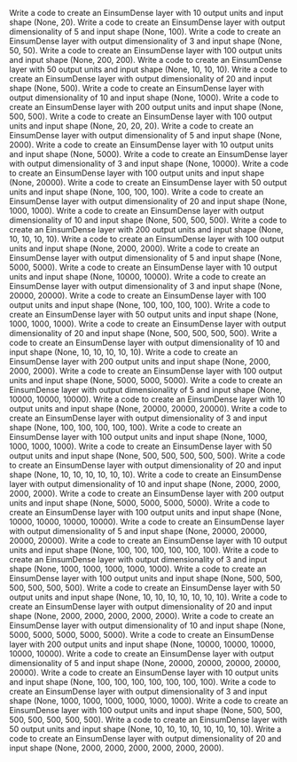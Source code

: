 Write a code to create an EinsumDense layer with 10 output units and input shape (None, 20).
Write a code to create an EinsumDense layer with output dimensionality of 5 and input shape (None, 100).
Write a code to create an EinsumDense layer with output dimensionality of 3 and input shape (None, 50, 50).
Write a code to create an EinsumDense layer with 100 output units and input shape (None, 200, 200).
Write a code to create an EinsumDense layer with 50 output units and input shape (None, 10, 10, 10).
Write a code to create an EinsumDense layer with output dimensionality of 20 and input shape (None, 500).
Write a code to create an EinsumDense layer with output dimensionality of 10 and input shape (None, 1000).
Write a code to create an EinsumDense layer with 200 output units and input shape (None, 500, 500).
Write a code to create an EinsumDense layer with 100 output units and input shape (None, 20, 20, 20).
Write a code to create an EinsumDense layer with output dimensionality of 5 and input shape (None, 2000).
Write a code to create an EinsumDense layer with 10 output units and input shape (None, 5000).
Write a code to create an EinsumDense layer with output dimensionality of 3 and input shape (None, 10000).
Write a code to create an EinsumDense layer with 100 output units and input shape (None, 20000).
Write a code to create an EinsumDense layer with 50 output units and input shape (None, 100, 100, 100).
Write a code to create an EinsumDense layer with output dimensionality of 20 and input shape (None, 1000, 1000).
Write a code to create an EinsumDense layer with output dimensionality of 10 and input shape (None, 500, 500, 500).
Write a code to create an EinsumDense layer with 200 output units and input shape (None, 10, 10, 10, 10).
Write a code to create an EinsumDense layer with 100 output units and input shape (None, 2000, 2000).
Write a code to create an EinsumDense layer with output dimensionality of 5 and input shape (None, 5000, 5000).
Write a code to create an EinsumDense layer with 10 output units and input shape (None, 10000, 10000).
Write a code to create an EinsumDense layer with output dimensionality of 3 and input shape (None, 20000, 20000).
Write a code to create an EinsumDense layer with 100 output units and input shape (None, 100, 100, 100, 100).
Write a code to create an EinsumDense layer with 50 output units and input shape (None, 1000, 1000, 1000).
Write a code to create an EinsumDense layer with output dimensionality of 20 and input shape (None, 500, 500, 500, 500).
Write a code to create an EinsumDense layer with output dimensionality of 10 and input shape (None, 10, 10, 10, 10, 10).
Write a code to create an EinsumDense layer with 200 output units and input shape (None, 2000, 2000, 2000).
Write a code to create an EinsumDense layer with 100 output units and input shape (None, 5000, 5000, 5000).
Write a code to create an EinsumDense layer with output dimensionality of 5 and input shape (None, 10000, 10000, 10000).
Write a code to create an EinsumDense layer with 10 output units and input shape (None, 20000, 20000, 20000).
Write a code to create an EinsumDense layer with output dimensionality of 3 and input shape (None, 100, 100, 100, 100, 100).
Write a code to create an EinsumDense layer with 100 output units and input shape (None, 1000, 1000, 1000, 1000).
Write a code to create an EinsumDense layer with 50 output units and input shape (None, 500, 500, 500, 500, 500).
Write a code to create an EinsumDense layer with output dimensionality of 20 and input shape (None, 10, 10, 10, 10, 10, 10).
Write a code to create an EinsumDense layer with output dimensionality of 10 and input shape (None, 2000, 2000, 2000, 2000).
Write a code to create an EinsumDense layer with 200 output units and input shape (None, 5000, 5000, 5000, 5000).
Write a code to create an EinsumDense layer with 100 output units and input shape (None, 10000, 10000, 10000, 10000).
Write a code to create an EinsumDense layer with output dimensionality of 5 and input shape (None, 20000, 20000, 20000, 20000).
Write a code to create an EinsumDense layer with 10 output units and input shape (None, 100, 100, 100, 100, 100, 100).
Write a code to create an EinsumDense layer with output dimensionality of 3 and input shape (None, 1000, 1000, 1000, 1000, 1000).
Write a code to create an EinsumDense layer with 100 output units and input shape (None, 500, 500, 500, 500, 500, 500).
Write a code to create an EinsumDense layer with 50 output units and input shape (None, 10, 10, 10, 10, 10, 10, 10).
Write a code to create an EinsumDense layer with output dimensionality of 20 and input shape (None, 2000, 2000, 2000, 2000, 2000).
Write a code to create an EinsumDense layer with output dimensionality of 10 and input shape (None, 5000, 5000, 5000, 5000, 5000).
Write a code to create an EinsumDense layer with 200 output units and input shape (None, 10000, 10000, 10000, 10000, 10000).
Write a code to create an EinsumDense layer with output dimensionality of 5 and input shape (None, 20000, 20000, 20000, 20000, 20000).
Write a code to create an EinsumDense layer with 10 output units and input shape (None, 100, 100, 100, 100, 100, 100, 100).
Write a code to create an EinsumDense layer with output dimensionality of 3 and input shape (None, 1000, 1000, 1000, 1000, 1000, 1000).
Write a code to create an EinsumDense layer with 100 output units and input shape (None, 500, 500, 500, 500, 500, 500, 500).
Write a code to create an EinsumDense layer with 50 output units and input shape (None, 10, 10, 10, 10, 10, 10, 10, 10).
Write a code to create an EinsumDense layer with output dimensionality of 20 and input shape (None, 2000, 2000, 2000, 2000, 2000, 2000).